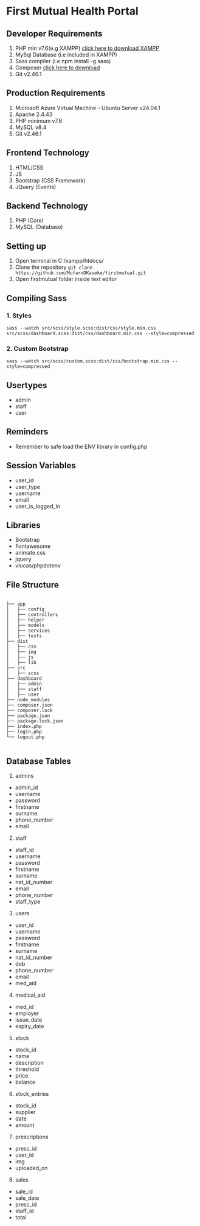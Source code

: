 # First Mutual Health Portal


## Developer Requirements

1. PHP min v7.6(e.g XAMPP) [click here to download XAMPP](https://www.apachefriends.org/download.html)
2. MySql Database (i.e included in XAMPP)
3. Sass compiler (i.e npm install -g sass)
4. Composer [click here to download](https://getcomposer.org/download/)
5. Git v2.46.1

## Production Requirements

1. Microsoft Azure Virtual Machine - Ubuntu Server v24.04.1
2. Apache 2.4.43
3. PHP minimum v7.6
4. MySQL v8.4
5. Git v2.46.1


## Frontend Technology

1. HTML/CSS
2. JS
3. Bootstrap (CSS Framework)
4. JQuery (Events)

## Backend Technology

1. PHP (Core)
2. MySQL (Database)


## Setting up

1. Open terminal in C:/xampp/htdocs/
2. Clone the repository `git clone  https://github.com/MufaroDKaseke/firstmutual.git`
3. Open firstmutual folder inside text editor




## Compiling Sass

### 1. Styles

`sass --watch src/scss/style.scss:dist/css/style.min.css src/scss/dashboard.scss:dist/css/dashboard.min.css --style=compressed`

### 2. Custom Bootstrap

`sass --watch src/scss/custom.scss:dist/css/bootstrap.min.css --style=compressed`


## Usertypes

- admin
- staff
- user

## Reminders

- Remember to safe load the ENV library in config.php

## Session Variables

- user_id
- user_type
- username
- email
- user_is_logged_in


## Libraries
- Bootstrap
- Fontawesome
- animate.css
- jquery
- vlucas/phpdotenv

## File Structure

```

├── app
│   ├── config
│   ├── controllers
│   ├── helper
│   ├── models
│   ├── services
│   ├── tests
├── dist
│   ├── css
│   ├── img
│   ├── js
│   ├── lib
├── src
│   ├── scss
├── dashboard
│   ├── admin
│   ├── staff
│   ├── user
├── node_modules
├── composer.json
├── composer.lock
├── package.json
├── package-lock.json
├── index.php
├── login.php
└── logout.php


```


## Database Tables

1. admins
  - admin_id
  - username
  - password
  - firstname
  - surname
  - phone_number
  - email
2. staff
  - staff_id
  - username
  - password
  - firstname
  - surname
  - nat_id_number
  - email
  - phone_number
  - staff_type
3. users
  - user_id
  - username
  - password
  - firstname
  - surname
  - nat_id_number
  - dob
  - phone_number
  - email
  - med_aid
4. medical_aid
  - med_id
  - employer
  - issue_date
  - expiry_date
5. stock
  - stock_id
  - name
  - description
  - threshold
  - price
  - balance
6. stock_entries
  - stock_id
  - supplier
  - date
  - amount
7. prescriptions
  - presc_id
  - user_id
  - img
  - uploaded_on
8. sales
  - sale_id
  - sale_date
  - presc_id
  - staff_id
  - total